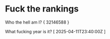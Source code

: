 # Fuck the rankings

Who the hell am I?
{ 32146588 }

What fucking year is it?
[ 2025-04-11T23:40:00Z ]
